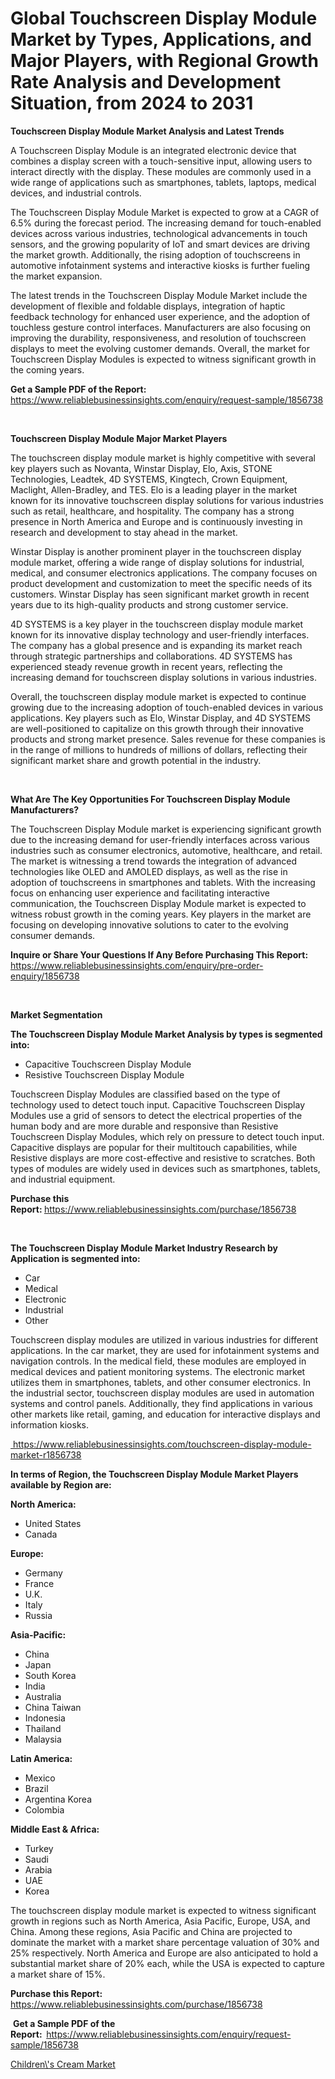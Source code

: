 <p><h1>Global Touchscreen Display Module Market by Types, Applications, and Major Players, with Regional Growth Rate Analysis and Development Situation, from 2024 to 2031</h1></p><p><strong>Touchscreen Display Module Market Analysis and Latest Trends</strong></p>
<p><p>A Touchscreen Display Module is an integrated electronic device that combines a display screen with a touch-sensitive input, allowing users to interact directly with the display. These modules are commonly used in a wide range of applications such as smartphones, tablets, laptops, medical devices, and industrial controls.</p><p>The Touchscreen Display Module Market is expected to grow at a CAGR of 6.5% during the forecast period. The increasing demand for touch-enabled devices across various industries, technological advancements in touch sensors, and the growing popularity of IoT and smart devices are driving the market growth. Additionally, the rising adoption of touchscreens in automotive infotainment systems and interactive kiosks is further fueling the market expansion.</p><p>The latest trends in the Touchscreen Display Module Market include the development of flexible and foldable displays, integration of haptic feedback technology for enhanced user experience, and the adoption of touchless gesture control interfaces. Manufacturers are also focusing on improving the durability, responsiveness, and resolution of touchscreen displays to meet the evolving customer demands. Overall, the market for Touchscreen Display Modules is expected to witness significant growth in the coming years.</p></p>
<p><strong>Get a Sample PDF of the Report:&nbsp;</strong> <a href="https://www.reliablebusinessinsights.com/enquiry/request-sample/1856738">https://www.reliablebusinessinsights.com/enquiry/request-sample/1856738</a></p>
<p>&nbsp;</p>
<p><strong>Touchscreen Display Module Major Market Players</strong></p>
<p><p>The touchscreen display module market is highly competitive with several key players such as Novanta, Winstar Display, Elo, Axis, STONE Technologies, Leadtek, 4D SYSTEMS, Kingtech, Crown Equipment, Maclight, Allen-Bradley, and TES. Elo is a leading player in the market known for its innovative touchscreen display solutions for various industries such as retail, healthcare, and hospitality. The company has a strong presence in North America and Europe and is continuously investing in research and development to stay ahead in the market.</p><p>Winstar Display is another prominent player in the touchscreen display module market, offering a wide range of display solutions for industrial, medical, and consumer electronics applications. The company focuses on product development and customization to meet the specific needs of its customers. Winstar Display has seen significant market growth in recent years due to its high-quality products and strong customer service.</p><p>4D SYSTEMS is a key player in the touchscreen display module market known for its innovative display technology and user-friendly interfaces. The company has a global presence and is expanding its market reach through strategic partnerships and collaborations. 4D SYSTEMS has experienced steady revenue growth in recent years, reflecting the increasing demand for touchscreen display solutions in various industries.</p><p>Overall, the touchscreen display module market is expected to continue growing due to the increasing adoption of touch-enabled devices in various applications. Key players such as Elo, Winstar Display, and 4D SYSTEMS are well-positioned to capitalize on this growth through their innovative products and strong market presence. Sales revenue for these companies is in the range of millions to hundreds of millions of dollars, reflecting their significant market share and growth potential in the industry.</p></p>
<p>&nbsp;</p>
<p><strong>What Are The Key Opportunities For Touchscreen Display Module Manufacturers?</strong></p>
<p><p>The Touchscreen Display Module market is experiencing significant growth due to the increasing demand for user-friendly interfaces across various industries such as consumer electronics, automotive, healthcare, and retail. The market is witnessing a trend towards the integration of advanced technologies like OLED and AMOLED displays, as well as the rise in adoption of touchscreens in smartphones and tablets. With the increasing focus on enhancing user experience and facilitating interactive communication, the Touchscreen Display Module market is expected to witness robust growth in the coming years. Key players in the market are focusing on developing innovative solutions to cater to the evolving consumer demands.</p></p>
<p><strong>Inquire or Share Your Questions If Any Before Purchasing This Report:</strong> <a href="https://www.reliablebusinessinsights.com/enquiry/pre-order-enquiry/1856738">https://www.reliablebusinessinsights.com/enquiry/pre-order-enquiry/1856738</a></p>
<p>&nbsp;</p>
<p><strong>Market Segmentation</strong></p>
<p><strong>The Touchscreen Display Module Market Analysis by types is segmented into:</strong></p>
<p><ul><li>Capacitive Touchscreen Display Module</li><li>Resistive Touchscreen Display Module</li></ul></p>
<p><p>Touchscreen Display Modules are classified based on the type of technology used to detect touch input. Capacitive Touchscreen Display Modules use a grid of sensors to detect the electrical properties of the human body and are more durable and responsive than Resistive Touchscreen Display Modules, which rely on pressure to detect touch input. Capacitive displays are popular for their multitouch capabilities, while Resistive displays are more cost-effective and resistive to scratches. Both types of modules are widely used in devices such as smartphones, tablets, and industrial equipment.</p></p>
<p><strong>Purchase this Report:&nbsp;</strong><a href="https://www.reliablebusinessinsights.com/purchase/1856738">https://www.reliablebusinessinsights.com/purchase/1856738</a></p>
<p>&nbsp;</p>
<p><strong>The Touchscreen Display Module Market Industry Research by Application is segmented into:</strong></p>
<p><ul><li>Car</li><li>Medical</li><li>Electronic</li><li>Industrial</li><li>Other</li></ul></p>
<p><p>Touchscreen display modules are utilized in various industries for different applications. In the car market, they are used for infotainment systems and navigation controls. In the medical field, these modules are employed in medical devices and patient monitoring systems. The electronic market utilizes them in smartphones, tablets, and other consumer electronics. In the industrial sector, touchscreen display modules are used in automation systems and control panels. Additionally, they find applications in various other markets like retail, gaming, and education for interactive displays and information kiosks.</p></p>
<p><a href="https://www.reliablebusinessinsights.com/touchscreen-display-module-market-r1856738">&nbsp;https://www.reliablebusinessinsights.com/touchscreen-display-module-market-r1856738</a></p>
<p><strong>In terms of Region, the Touchscreen Display Module Market Players available by Region are:</strong></p>
<p>
    <p> <strong> North America: </strong>
        <ul>
            <li>United States</li>
            <li>Canada</li>
        </ul>
        </p> 
    <p> <strong> Europe: </strong>
        <ul>
            <li>Germany</li>
            <li>France</li>
            <li>U.K.</li>
            <li>Italy</li>
            <li>Russia</li>
        </ul>
        </p> 
    <p> <strong> Asia-Pacific: </strong>
        <ul>
            <li>China</li>
            <li>Japan</li>
            <li>South Korea</li>
            <li>India</li>
            <li>Australia</li>
            <li>China Taiwan</li>
            <li>Indonesia</li>
            <li>Thailand</li>
            <li>Malaysia</li>
        </ul>
        </p> 
    <p> <strong> Latin America: </strong>
        <ul>
            <li>Mexico</li>
            <li>Brazil</li>
            <li>Argentina Korea</li>
            <li>Colombia</li>
        </ul>
        </p> 
    <p> <strong> Middle East & Africa: </strong>
        <ul>
            <li>Turkey</li>
            <li>Saudi</li>
            <li>Arabia</li>
            <li>UAE</li>
            <li>Korea</li>
        </ul>
    </p>
    </p>
<p><p>The touchscreen display module market is expected to witness significant growth in regions such as North America, Asia Pacific, Europe, USA, and China. Among these regions, Asia Pacific and China are projected to dominate the market with a market share percentage valuation of 30% and 25% respectively. North America and Europe are also anticipated to hold a substantial market share of 20% each, while the USA is expected to capture a market share of 15%.</p></p>
<p><strong>Purchase this Report: </strong><a href="https://www.reliablebusinessinsights.com/purchase/1856738">https://www.reliablebusinessinsights.com/purchase/1856738</a></p>
<p>&nbsp;<strong>Get a Sample PDF of the Report:&nbsp;&nbsp;</strong><a href="https://www.reliablebusinessinsights.com/enquiry/request-sample/1856738">https://www.reliablebusinessinsights.com/enquiry/request-sample/1856738</a></p>
<p><strong></strong></p>
<p><p><a href="https://github.com/brenzgnarento/Market-Research-Report-List-3/blob/main/childrens-cream-market.md">Children\'s Cream Market</a></p></p>